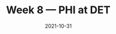 ---
layout: game
title: Week 8 — PHI at DET
season: 2021
game_id: 2021_08_PHI_DET
week: 8
date: 2021-10-31
home_team: DET
away_team: PHI
final_home: 
final_away: 
pbp_url: /assets/data/pbp/2021/2021_08_PHI_DET.csv.gz
---